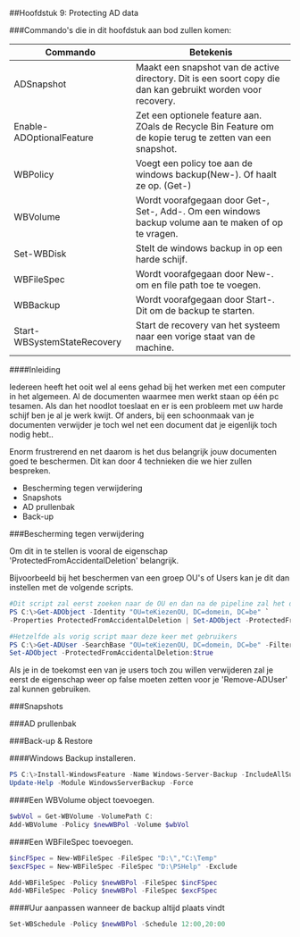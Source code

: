 ##Hoofdstuk 9: Protecting AD data


###Commando's die in dit hoofdstuk aan bod zullen komen:

| Commando                    | Betekenis                                                                                                   |
|-----------------------------|-------------------------------------------------------------------------------------------------------------|
| ADSnapshot                  | Maakt een snapshot van de active directory. Dit is een soort copy die dan kan gebruikt worden voor recovery. |
| Enable-ADOptionalFeature    | Zet een optionele feature aan. ZOals de Recycle Bin Feature om de kopie terug te zetten van een snapshot.   |
| WBPolicy                    | Voegt een policy toe aan de windows backup(New-). Of haalt ze op. (Get-)                                    |
| WBVolume                    | Wordt voorafgegaan door Get-, Set-, Add-. Om een windows backup volume aan te maken of op te vragen.        |
| Set-WBDisk                  | Stelt de windows backup in op een harde schijf.                                                             |
| WBFileSpec                  | Wordt voorafgegaan door New-. om en file path toe te voegen.                                                |
| WBBackup                    | Wordt voorafgegaan door Start-. Dit om de backup te starten.                                                |
| Start-WBSystemStateRecovery | Start de recovery van het systeem naar een vorige staat van de machine.                                     |

####Inleiding

Iedereen heeft het ooit wel al eens gehad bij het werken met een computer in het algemeen. Al de documenten waarmee men werkt staan op één pc tesamen. Als dan het noodlot toeslaat en er is een probleem met uw harde schijf ben je al je werk kwijt. Of anders, bij een schoonmaak van je documenten verwijder je toch wel net een document dat je eigenlijk toch nodig hebt..

Enorm frustrerend en net daarom is het dus belangrijk jouw documenten goed te beschermen. Dit kan door 4 technieken die we hier zullen bespreken.
* Bescherming tegen verwijdering
* Snapshots
* AD prullenbak
* Back-up

###Bescherming tegen verwijdering

Om dit in te stellen is vooral de eigenschap 'ProtectedFromAccidentalDeletion' belangrijk. 

Bijvoorbeeld bij het beschermen van een groep OU's of Users kan je dit dan instellen met de volgende scripts.

```PowerShell
#Dit script zal eerst zoeken naar de OU en dan na de pipeline zal het de eigenschap waar het om gaat op true zetten.
PS C:\>Get-ADObject -Identity "OU=teKiezenOU, DC=domein, DC=be" `
-Properties ProtectedFromAccidentalDeletion | Set-ADObject -ProtectedFromAccidentalDeletion:$true

#Hetzelfde als vorig script maar deze keer met gebruikers
PS C:\>Get-ADUser -SearchBase "OU=teKiezenOU, DC=domein, DC=be" -Filter * -Properties ProtectedFromAccidentalDeletion |`
Set-ADObject -ProtectedFromAccidentalDeletion:$true
```

Als je in de toekomst een van je users toch zou willen verwijderen zal je eerst de eigenschap weer op false moeten zetten voor je 'Remove-ADUser' zal kunnen gebruiken.

###Snapshots

###AD prullenbak

###Back-up & Restore

####Windows Backup installeren.

```PowerShell
PS C:\>Install-WindowsFeature -Name Windows-Server-Backup -IncludeAllSubFeature |`
Update-Help -Module WindowsServerBackup -Force
```

####Een WBVolume object toevoegen.

```PowerShell
$wbVol = Get-WBVolume -VolumePath C:
Add-WBVolume -Policy $newWBPol -Volume $wbVol
```

####Een WBFileSpec toevoegen.

```PowerShell
$incFSpec = New-WBFileSpec -FileSpec "D:\","C:\Temp"
$excFSpec = New-WBFileSpec -FileSpec "D:\PSHelp" -Exclude

Add-WBFileSpec -Policy $newWBPol -FileSpec $incFSpec
Add-WBFileSpec -Policy $newWBPol -FileSpec $excFSpec
```


####Uur aanpassen wanneer de backup altijd plaats vindt

```PowerShell
Set-WBSchedule -Policy $newWBPol -Schedule 12:00,20:00
```